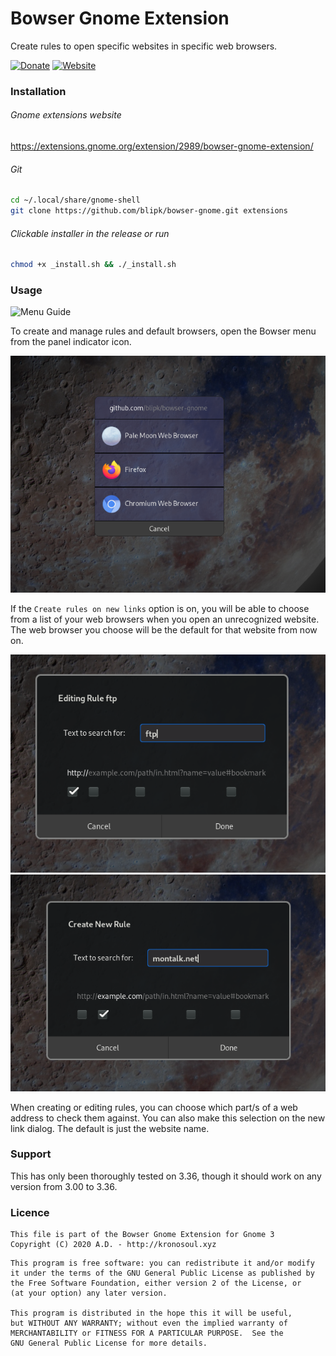 # Bowser Gnome Extension

Create rules to open specific websites in specific web browsers.

[![Donate](https://img.shields.io/badge/Donate-PayPal-green.svg)](https://paypal.me/deltadevelopments)
[![Website](https://img.shields.io/badge/Bowser-Homepage-blue)](https://github.com/blipk/Bowser)

### Installation

###### Gnome extensions website
<https://extensions.gnome.org/extension/2989/bowser-gnome-extension/>

###### Git
``` bash
cd ~/.local/share/gnome-shell
git clone https://github.com/blipk/bowser-gnome.git extensions
```

###### Clickable installer in the release or run
``` bash
chmod +x _install.sh && ./_install.sh
```

### Usage
![Menu Guide](BowserMenuGuide.png?raw=true "Bowser Menu Guide")

To create and manage rules and default browsers, open the Bowser menu from the panel indicator icon.<br/>

![Dialog Guide](doc/BowserDialogGuide.png?raw=true "Bowser Dialog Guide")

If the ```Create rules on new links``` option is on, you will be able to choose from a list of your web browsers when you open an unrecognized website.<br>
The web browser you choose will be the default for that website from now on.<br>

![Edit Rule Guide](doc/BowserEditRuleGuide.png?raw=true "Bowser Edit Rule Guide")
![Edit Rule Guide](doc/BowserCreateRuleGuide.png?raw=true "Bowser Create Rule Guide")

When creating or editing rules, you can choose which part/s of a web address to check them against. You can also make this selection on the new link dialog. The default is just the website name.<br>

### Support

This has only been thoroughly tested on 3.36, though it should work on any version from 3.00 to 3.36.

### Licence

```
This file is part of the Bowser Gnome Extension for Gnome 3
Copyright (C) 2020 A.D. - http://kronosoul.xyz
```

```
This program is free software: you can redistribute it and/or modify
it under the terms of the GNU General Public License as published by
the Free Software Foundation, either version 2 of the License, or
(at your option) any later version.

This program is distributed in the hope this it will be useful,
but WITHOUT ANY WARRANTY; without even the implied warranty of
MERCHANTABILITY or FITNESS FOR A PARTICULAR PURPOSE.  See the
GNU General Public License for more details.
```
